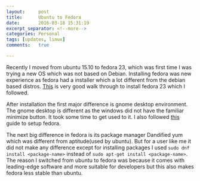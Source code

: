 ```yaml
---
layout:     post
title:      Ubuntu to Fedora
date:       2016-03-18 15:31:19
excerpt_separator: <!--more-->
categories: Personal 
tags: [updates, linux]
comments:   true

---
```


Recently I moved from ubuntu 15.10 to fedora 23, which was first time I was trying a new OS which was not based on Debian. Installing fedora was new experience as fedora had a installer which a lot different from the debian based distros. [This](http://www.zdnet.com/article/fedora-23-a-walk-through-my-favorite-linux-installer-anaconda/) is very good walk through to install fedora 23 which I followed.
<!--more-->

After installation the first major difference is gnome desktop environment. The gnome desktop is different as the windows did not have the familiar minimize button. It took some time to get used to it. I also followed [this](http://www.tecmint.com/things-to-do-after-fedora-23-installation/) guide to setup fedora. 

The next big difference in fedora is its package manager Dandified yum which was different from aptitude(used by ubuntu). But for a user like me it did not make any difference except for installing packages I used `sudo dnf install <package-name>` instead of `sudo apt-get install <package-name>`.
The reason I switched from ubuntu to fedora was because it comes with leading-edge software and more suitable for developers but this also makes fedora less stable than ubuntu.

